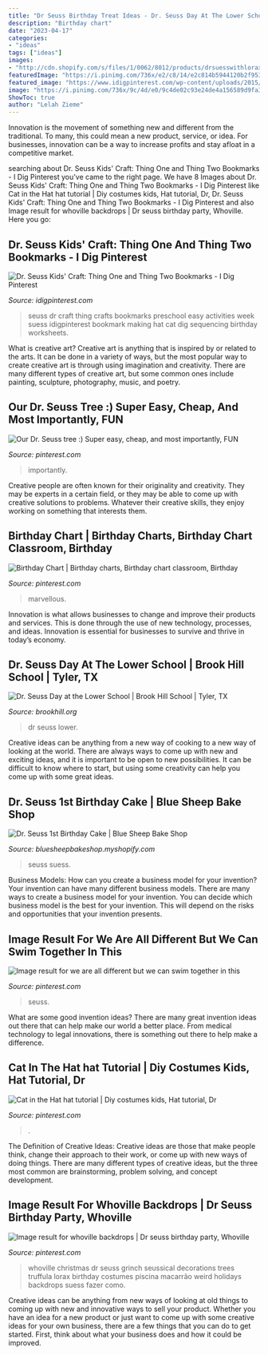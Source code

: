 ```yaml
---
title: "Dr Seuss Birthday Treat Ideas - Dr. Seuss Day At The Lower School"
description: "Birthday chart"
date: "2023-04-17"
categories:
- "ideas"
tags: ["ideas"]
images:
- "http://cdn.shopify.com/s/files/1/0062/8012/products/drsuesswithlorax.jpg?v=1362929470"
featuredImage: "https://i.pinimg.com/736x/e2/c8/14/e2c814b5944120b2f9539207228ed55d.jpg"
featured_image: "https://www.idigpinterest.com/wp-content/uploads/2015/02/thing-1-and-thing-2-bookmarks-fixed.jpg"
image: "https://i.pinimg.com/736x/9c/4d/e0/9c4de02c93e24de4a156589d9fa3fd20.jpg"
ShowToc: true
author: "Lelah Zieme"
---
```



Innovation is the movement of something new and different from the traditional. To many, this could mean a new product, service, or idea. For businesses, innovation can be a way to increase profits and stay afloat in a competitive market.

	

		
searching about Dr. Seuss Kids&#039; Craft: Thing One and Thing Two Bookmarks - I Dig Pinterest you've came to the right page. We have 8 Images about Dr. Seuss Kids&#039; Craft: Thing One and Thing Two Bookmarks - I Dig Pinterest like Cat in the Hat hat tutorial | Diy costumes kids, Hat tutorial, Dr, Dr. Seuss Kids&#039; Craft: Thing One and Thing Two Bookmarks - I Dig Pinterest and also Image result for whoville backdrops | Dr seuss birthday party, Whoville. Here you go:
		
    
## Dr. Seuss Kids&#039; Craft: Thing One And Thing Two Bookmarks - I Dig Pinterest

<img loading=lazy src="https://www.idigpinterest.com/wp-content/uploads/2015/02/thing-1-and-thing-2-bookmarks-fixed.jpg" onerror="this.onerror=null;this.src='https://tse4.mm.bing.net/th?id=OIP.9-3wGsqNagFVYs0WXhzqJQHaLH&amp;pid=15.1';" alt="Dr. Seuss Kids&#039; Craft: Thing One and Thing Two Bookmarks - I Dig Pinterest">

_Source: idigpinterest.com_

>seuss dr craft thing crafts bookmarks preschool easy activities week suess idigpinterest bookmark making hat cat dig sequencing birthday worksheets. 

	

What is creative art?
Creative art is anything that is inspired by or related to the arts. It can be done in a variety of ways, but the most popular way to create creative art is through using imagination and creativity. There are many different types of creative art, but some common ones include painting, sculpture, photography, music, and poetry.

    
## Our Dr. Seuss Tree :) Super Easy, Cheap, And Most Importantly, FUN

<img loading=lazy src="https://i.pinimg.com/1200x/8c/a1/ab/8ca1ab7412023045413c6d63d16e5d04.jpg" onerror="this.onerror=null;this.src='https://tse1.mm.bing.net/th?id=OIP.gCK2vAzBF8L42JG2v1r-KQHaNK&amp;pid=15.1';" alt="Our Dr. Seuss tree :) Super easy, cheap, and most importantly, FUN">

_Source: pinterest.com_

>importantly. 

	

Creative people are often known for their originality and creativity. They may be experts in a certain field, or they may be able to come up with creative solutions to problems. Whatever their creative skills, they enjoy working on something that interests them.

    
## Birthday Chart | Birthday Charts, Birthday Chart Classroom, Birthday

<img loading=lazy src="https://i.pinimg.com/736x/76/ba/32/76ba32f34b1f076778852a126eb028b6--birthday-charts-classroom-ideas.jpg" onerror="this.onerror=null;this.src='https://tse3.mm.bing.net/th?id=OIP.FvBTl-zNwcPfAdZdb55oXAHaJ4&amp;pid=15.1';" alt="Birthday Chart | Birthday charts, Birthday chart classroom, Birthday">

_Source: pinterest.com_

>marvellous. 

	

Innovation is what allows businesses to change and improve their products and services. This is done through the use of new technology, processes, and ideas. Innovation is essential for businesses to survive and thrive in today’s economy.

    
## Dr. Seuss Day At The Lower School | Brook Hill School | Tyler, TX

<img loading=lazy src="https://www.brookhill.org/wp-content/uploads/2015/03/seus10.jpg" onerror="this.onerror=null;this.src='https://tse1.mm.bing.net/th?id=OIP.DChkqVp1uqd3vUSV8UXxhAHaEK&amp;pid=15.1';" alt="Dr. Seuss Day at the Lower School | Brook Hill School | Tyler, TX">

_Source: brookhill.org_

>dr seuss lower. 

	

Creative ideas can be anything from a new way of cooking to a new way of looking at the world. There are always ways to come up with new and exciting ideas, and it is important to be open to new possibilities. It can be difficult to know where to start, but using some creativity can help you come up with some great ideas.

    
## Dr. Seuss 1st Birthday Cake | Blue Sheep Bake Shop

<img loading=lazy src="http://cdn.shopify.com/s/files/1/0062/8012/products/drsuesswithlorax.jpg?v=1362929470" onerror="this.onerror=null;this.src='https://tse1.mm.bing.net/th?id=OIP.QtK-qSgrMSIB-VmkbD1VJgHaHa&amp;pid=15.1';" alt="Dr. Seuss 1st Birthday Cake | Blue Sheep Bake Shop">

_Source: bluesheepbakeshop.myshopify.com_

>seuss suess. 

	

Business Models: How can you create a business model for your invention?
Your invention can have many different business models. There are many ways to create a business model for your invention. You can decide which business model is the best for your invention. This will depend on the risks and opportunities that your invention presents.

    
## Image Result For We Are All Different But We Can Swim Together In This

<img loading=lazy src="https://i.pinimg.com/736x/e1/12/f9/e112f9d93398e2001c09bc42a354f6fb.jpg" onerror="this.onerror=null;this.src='https://tse1.mm.bing.net/th?id=OIP.QIvPyyqONM9_65JTk2QHBQHaHa&amp;pid=15.1';" alt="Image result for we are all different but we can swim together in this">

_Source: pinterest.com_

>seuss. 

	

What are some good invention ideas?
There are many great invention ideas out there that can help make our world a better place. From medical technology to legal innovations, there is something out there to help make a difference.

    
## Cat In The Hat hat Tutorial | Diy Costumes Kids, Hat Tutorial, Dr

<img loading=lazy src="https://i.pinimg.com/736x/9c/4d/e0/9c4de02c93e24de4a156589d9fa3fd20.jpg" onerror="this.onerror=null;this.src='https://tse4.mm.bing.net/th?id=OIP.iQ7xgRnKHKBNpaiLJXq4FgHaLK&amp;pid=15.1';" alt="Cat in the Hat hat tutorial | Diy costumes kids, Hat tutorial, Dr">

_Source: pinterest.com_

>. 

	

The Definition of Creative Ideas:
Creative ideas are those that make people think, change their approach to their work, or come up with new ways of doing things. There are many different types of creative ideas, but the three most common are brainstorming, problem solving, and concept development.

    
## Image Result For Whoville Backdrops | Dr Seuss Birthday Party, Whoville

<img loading=lazy src="https://i.pinimg.com/736x/e2/c8/14/e2c814b5944120b2f9539207228ed55d.jpg" onerror="this.onerror=null;this.src='https://tse4.mm.bing.net/th?id=OIP.2VaV180H48x22Evo23qWAAHaJ6&amp;pid=15.1';" alt="Image result for whoville backdrops | Dr seuss birthday party, Whoville">

_Source: pinterest.com_

>whoville christmas dr seuss grinch seussical decorations trees truffula lorax birthday costumes piscina macarrão weird holidays backdrops suess fazer como. 

	

Creative ideas can be anything from new ways of looking at old things to coming up with new and innovative ways to sell your product. Whether you have an idea for a new product or just want to come up with some creative ideas for your own business, there are a few things that you can do to get started. First, think about what your business does and how it could be improved.

